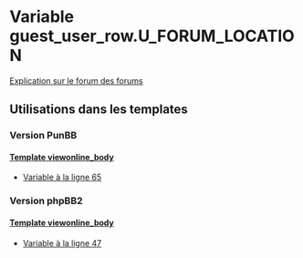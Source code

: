 # Variable guest_user_row.U_FORUM_LOCATION
[Explication sur le forum des forums](http://forum.forumactif.com/t294113-listing-des-variables#guest_user_row.U_FORUM_LOCATION)

## Utilisations dans les templates

### Version PunBB

#### [Template viewonline_body](punbb/viewonline_body.md)
* [Variable à la ligne 65](../punbb/viewonline_body.tpl#L65)

### Version phpBB2

#### [Template viewonline_body](subsilver/viewonline_body.md)
* [Variable à la ligne 47](../subsilver/viewonline_body.tpl#L47)